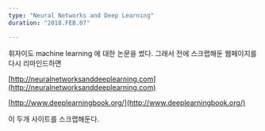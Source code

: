 ```yaml
---
type: "Neural Networks and Deep Learning"
duration: "2018.FEB.07"

---
```


휘자이도 machine learning 에 대한 논문을 썼다. 그래서 전에 스크랩해둔 웹페이지를 다시 리마인드하면

[http://neuralnetworksanddeeplearning.com](http://neuralnetworksanddeeplearning.com)

[http://www.deeplearningbook.org/](http://www.deeplearningbook.org/)

이 두개 사이트를 스크랩해둔다.
